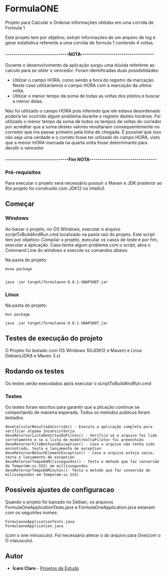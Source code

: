 ﻿
# FormulaONE
Projeto para Calcular e Ordenar informações obtidas em uma corrida de Formula 1


Este projeto tem por objetivo, extrair informações de um arquivo de log e gerar estatística referente a uma corrida
de formula 1 contendo 4 voltas.

#### -------------------------------NOTA------------------------------------
Durante o desenvolvimento da aplicação surgiu uma dúvida referênte ao calculo para se obter o vencedor.
Foram identificadas duas possibilidades:
- Utilizar o campo HORA, como sendo a hora do registro da marcação. Neste caso utilizariamos o campo HORA com a marcação da ultima volta;
- Utilizar o menor tempo da soma de todas as voltas dos pilotos e buscar a menor delas.

Não foi utilizado o campo HORA pois inferindo que ele estava desordenado poderia ter ocorrido algum problema durante o registro destes horários.
Foi utilizado o menor tempo da soma de todos os tempos de voltas do corredor por acreditar que a soma destes valores resultariam consequentemente
no corredor que iria passar primeiro pela linha de chegada.
É possível que isso não seja uma verdade e o correto fosse ter utilizado do campo HORA, visto que a menor HORA marcada na quarta volta fosse 
determinante para decidir o vencedor
#### -------------------------------Fim NOTA---------------------------------

### Pré-requisitos

Para executar o projeto será necessário possuir o Maven e JDK posterior ao 8(o projeto foi construido com JDK12 no IntelliJ).


## Começar

### Windows
Ao baixar o projeto, no OS Windows, executar o arquivo scriptToBuildAndRun.cmd localizado na pasta raiz do projeto.
Este script tem por objetivo: Compilar o projeto, executar os casos de teste e por fim, executar a aplicação.
Caso tenha algum problema com o script, abra o Command Line do windows e execute os comandos abaixo.

Na pasta do projeto:
```
mvnw package


java -jar target/formulaone-0.0.1-SNAPSHOT.jar

```

### Linux

Na pasta do projeto:

```
mvn package

java -jar target/formulaone-0.0.1-SNAPSHOT.jar

```

## Testes de execução do projeto
O Projeto foi testado com OS Windows 10(JDK12 e Maven) e Linux Debian(JDK8 e Maven 3.x)

## Rodando os testes

Os testes serão executados após executar o scriptToBuildAndRun.cmd

### Testes

Os testes foram escritos para garantir que a plicação continue se comportando de maneira esperada.
Todos os metodos publicos foram testados.

```
deveCalcularResultadoCorrida() - Executa a aplicação completa para verificar alguma inconsistência.
deveRetornarListaDeVoltasDoPiloto() - Verifica se o arquivo foi lido corretamente e se a lista do model<VoltaPiloto> foi preenchido
deveRetornarFileNotFoundException() - Caso o arquivo não tenha sido encontrado, testa o lançamento de exception
deveRetornarNoSuchElementException() - Caso o arquivo esteja vazio, testa o lançamento de exception
deveRetornarTempoEmMilissegundos() - Testa o metodo que faz conversão de Tempo(mm:ss.SSS) em millissegundos
deveRetornarTempoEmMinutos()- Testa o metodo que faz conversão de  milissegundos em Tempo(mm:ss.SSS)
```

## Possiveis ajustes de configuracao
Quando o projeto foi baixado no Debian, os arquivos FormulaOneApplicationTests.java e FormulaOneApplication.java estavam com os seguintes nomes:
```
FormulaoneApplicationTests.java
FormulaoneApplication.java
```
(com o one minusculo). Foi necessário alterar o do arquivo para One(com o O maiusculo).

## Autor

* **Ícaro Claro** - [Projetos de Estudo](https://github.com/icaroclaro)